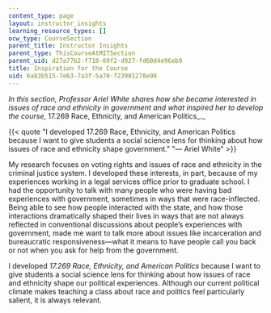 ```yaml
---
content_type: page
layout: instructor_insights
learning_resource_types: []
ocw_type: CourseSection
parent_title: Instructor Insights
parent_type: ThisCourseAtMITSection
parent_uid: d27a77b2-f718-69f2-d927-fd60d4e96eb9
title: Inspiration for the Course
uid: 6a83b515-7e63-7a3f-5a70-f23981278e98
---
```


_In this section, Professor Ariel White_ _shares how she became interested in issues of race and ethnicity in government and what inspired her to develop the course,_ 17.269 Race, Ethnicity, and American Politics_._

{{< quote "I developed 17.269 Race, Ethnicity, and American Politics because I want to give students a social science lens for thinking about how issues of race and ethnicity shape government." "— Ariel White" >}}

My research focuses on voting rights and issues of race and ethnicity in the criminal justice system. I developed these interests, in part, because of my experiences working in a legal services office prior to graduate school. I had the opportunity to talk with many people who were having bad experiences with government, sometimes in ways that were race-inflected. Being able to see how people interacted with the state, and how those interactions dramatically shaped their lives in ways that are not always reflected in conventional discussions about people’s experiences with government, made me want to talk more about issues like incarceration and bureaucratic responsiveness—what it means to have people call you back or not when you ask for help from the government.

I developed _17.269 Race, Ethnicity, and American Politics_ because I want to give students a social science lens for thinking about how issues of race and ethnicity shape our political experiences. Although our current political climate makes teaching a class about race and politics feel particularly salient, it is always relevant.